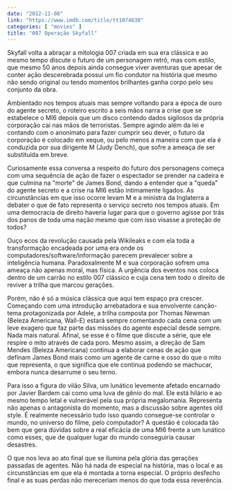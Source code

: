```yaml
---
date: "2012-11-08"
link: "https://www.imdb.com/title/tt1074638"
categories: [ "movies" ]
title: "007 Operação Skyfall"
---
```

Skyfall volta a abraçar a mitologia 007 criada em sua era clássica e ao mesmo tempo discute o futuro de um personagem retrô, mas com estilo, que mesmo 50 anos depois ainda consegue viver aventuras que apesar de conter ação descerebrada possui um fio condutor na história que mesmo não sendo original ou tendo momentos brilhantes ganha corpo pelo seu conjunto da obra.

Ambientado nos tempos atuais mas sempre voltando para a época de ouro do agente secreto, o roteiro escrito a seis mãos narra a crise que se estabelece o MI6 depois que um disco contendo dados sigilosos da própria corporação cai nas mãos de terroristas. Sempre agindo além da lei e contando com o anonimato para fazer cumprir seu dever, o futuro da corporação é colocado em xeque, ou pelo menos a maneira com que ela é conduzida por sua dirigente M (Judy Dench), que sofre a ameaça de ser substituída em breve.

Curiosamente essa conversa a respeito do futuro dos personagens começa com uma sequência de ação de fazer o espectador se prender na cadeira e que culmina na "morte" de James Bond, dando a entender que a "queda" do agente secreto e a crise na MI6 estão intimamente ligados. As circunstâncias em que isso ocorre levam M e a ministra da Inglaterra a debater o que de fato representa o serviço secreto nos tempos atuais. Em uma democracia de direito haveria lugar para que o governo agisse por trás dos panos de toda uma nação mesmo que com isso visasse a proteção de todos?

Ouço ecos da revolução causada pela Wikileaks e com ela toda a transformação encadeada por uma era onde os computadores/software/informação parecem prevalecer sobre a inteligência humana. Paradoxalmente M e sua corporação sofrem uma ameaça não apenas moral, mas física. A urgência dos eventos nos coloca dentro de um carrão no estilo 007 clássico e cuja cena tem todo o direito de reviver a trilha que marcou gerações.

Porém, não é só a música clássica que aqui tem espaço pra crescer. Começando com uma introdução arrebatadora e sua envolvente canção-tema protagonizada por Adele, a trilha composta por Thomas Newman (Beleza Americana, Wall-E) estará sempre comentando cada cena com um leve exagero que faz parte das missões do agente especial desde sempre. Nada mais natural. Afinal, se esse é o filme que discute a série, que ele respire o mito através de cada poro. Mesmo assim, a direção de Sam Mendes (Beleza Americana) continua a elaborar cenas de ação que definam James Bond mais como um agente de carne e osso do que o mito que representa, o que significa que ele continua podendo se machucar, embora nunca desarrume o seu terno.

Para isso a figura do vilão Silva, um lunático levemente afetado encarnado por Javier Bardem cai como uma luva de gênio do mal. Ele está hilário e ao mesmo tempo letal e vulnerável pela sua própria megalomania. Representa não apenas o antagonista do momento, mas a discussão sobre agentes old style. É realmente necessário tudo isso quando consegue-se controlar o mundo, no universo do filme, pelo computador? A questão é colocada tão bem que gera dúvidas sobre a real eficácia de uma MI6 frente a um lunático como esses, que de qualquer lugar do mundo conseguiria causar desastres.

O que nos leva ao ato final que se ilumina pela glória das gerações passadas de agentes. Não há nada de especial na história, mas o local e as circunstâncias em que ela é montada a torna especial. O próprio desfecho final e as suas perdas não mereceriam menos do que toda essa reverência.
